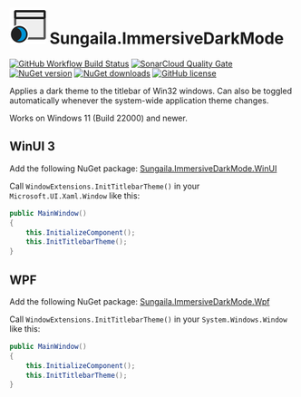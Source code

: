 # ![ImmersiveDarkMode Logo](https://raw.githubusercontent.com/sungaila/ImmersiveDarkMode/master/etc/Icon_64.png) Sungaila.ImmersiveDarkMode

[![GitHub Workflow Build Status](https://img.shields.io/github/actions/workflow/status/sungaila/ImmersiveDarkMode/dotnet.yml?event=push&style=flat-square&logo=github&logoColor=white)](https://github.com/sungaila/ImmersiveDarkMode/actions/workflows/dotnet.yml)
[![SonarCloud Quality Gate](https://img.shields.io/sonar/quality_gate/sungaila_ImmersiveDarkMode?server=https%3A%2F%2Fsonarcloud.io&style=flat-square&logo=sonarcloud&logoColor=white)](https://sonarcloud.io/dashboard?id=sungaila_ImmersiveDarkMode)
[![NuGet version](https://img.shields.io/nuget/v/Sungaila.ImmersiveDarkMode.svg?style=flat-square&logo=nuget&logoColor=white)](https://www.nuget.org/packages/Sungaila.ImmersiveDarkMode/)
[![NuGet downloads](https://img.shields.io/nuget/dt/Sungaila.ImmersiveDarkMode.svg?style=flat-square&logo=nuget&logoColor=white)](https://www.nuget.org/packages/Sungaila.ImmersiveDarkMode/)
[![GitHub license](https://img.shields.io/github/license/sungaila/ImmersiveDarkMode?style=flat-square)](https://github.com/sungaila/ImmersiveDarkMode/blob/master/LICENSE)

Applies a dark theme to the titlebar of Win32 windows. Can also be toggled automatically whenever the system-wide application theme changes.

Works on Windows 11 (Build 22000) and newer.

## WinUI 3
Add the following NuGet package: [Sungaila.ImmersiveDarkMode.WinUI](https://www.nuget.org/packages/Sungaila.ImmersiveDarkMode.WinUI/)

Call `WindowExtensions.InitTitlebarTheme()` in your `Microsoft.UI.Xaml.Window` like this:
```csharp
public MainWindow()
{
    this.InitializeComponent();
    this.InitTitlebarTheme();
}
```

## WPF
Add the following NuGet package: [Sungaila.ImmersiveDarkMode.Wpf](https://www.nuget.org/packages/Sungaila.ImmersiveDarkMode.Wpf/)

Call `WindowExtensions.InitTitlebarTheme()` in your `System.Windows.Window` like this:
```csharp
public MainWindow()
{
    this.InitializeComponent();
    this.InitTitlebarTheme();
}
```
